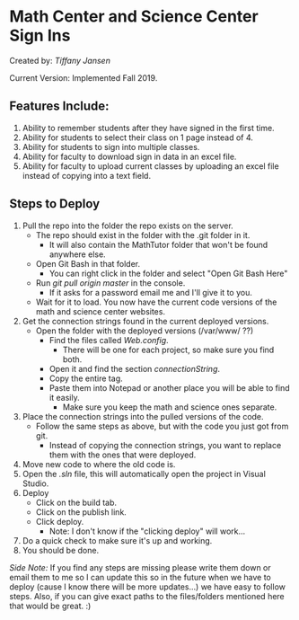 # Math Center and Science Center Sign Ins
Created by: _Tiffany Jansen_

Current Version: Implemented Fall 2019.

## Features Include:
1. Ability to remember students after they have signed in the first time.
2. Ability for students to select their class on 1 page instead of 4.
3. Ability for students to sign into multiple classes.
4. Ability for faculty to download sign in data in an excel file.
5. Ability for faculty to upload current classes by uploading an excel file instead of copying into a text field.

## Steps to Deploy
1. Pull the repo into the folder the repo exists on the server.
    * The repo should exist in the folder with the .git folder in it.
        * It will also contain the MathTutor folder that won't be found anywhere else.
    * Open Git Bash in that folder.
        * You can right click in the folder and select "Open Git Bash Here"
    * Run _git pull origin master_ in the console.
        * If it asks for a password email me and I'll give it to you. 
    * Wait for it to load. You now have the current code versions of the math and science center websites.
2. Get the connection strings found in the current deployed versions.
    * Open the folder with the deployed versions (/var/www/ ??)
        * Find the files called _Web.config_.
            * There will be one for each project, so make sure you find both.
        * Open it and find the section _connectionString_.
        * Copy the entire tag.
        * Paste them into Notepad or another place you will be able to find it easily.
            * Make sure you keep the math and science ones separate.
3. Place the connection strings into the pulled versions of the code.
    * Follow the same steps as above, but with the code you just got from git.
        * Instead of copying the connection strings, you want to replace them with the ones that were deployed.
4. Move new code to where the old code is.
5. Open the _.sln_ file, this will automatically open the project in Visual Studio.
6. Deploy
    * Click on the build tab.
    * Click on the publish link.
    * Click deploy.
        * Note: I don't know if the "clicking deploy" will work... 
7. Do a quick check to make sure it's up and working.
8. You should be done.

*Side Note:* If you find any steps are missing please write them down or email them to me so I can update this so in the future when we have to deploy (cause I know there will be more updates...) we have easy to follow steps. Also, if you can give exact paths to the files/folders mentioned here that would be great. :)
